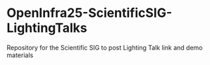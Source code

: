 # OpenInfra25-ScientificSIG-LightingTalks
Repository for the Scientific SIG to post Lighting Talk link and demo materials
